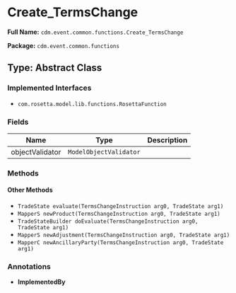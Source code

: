 # Create_TermsChange

**Full Name:** `cdm.event.common.functions.Create_TermsChange`

**Package:** `cdm.event.common.functions`

## Type: Abstract Class

### Implemented Interfaces

- `com.rosetta.model.lib.functions.RosettaFunction`

### Fields

| Name | Type | Description |
|------|------|-------------|
| objectValidator | `ModelObjectValidator` |  |

### Methods

#### Other Methods

- `TradeState evaluate(TermsChangeInstruction arg0, TradeState arg1)`
- `MapperS newProduct(TermsChangeInstruction arg0, TradeState arg1)`
- `TradeStateBuilder doEvaluate(TermsChangeInstruction arg0, TradeState arg1)`
- `MapperS newAdjustment(TermsChangeInstruction arg0, TradeState arg1)`
- `MapperC newAncillaryParty(TermsChangeInstruction arg0, TradeState arg1)`

### Annotations

- **ImplementedBy**

